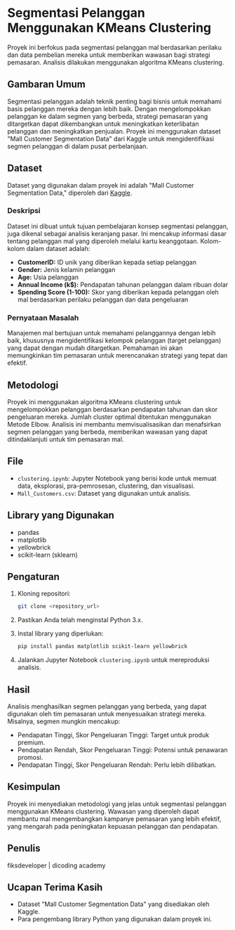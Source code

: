 # Segmentasi Pelanggan Menggunakan KMeans Clustering

Proyek ini berfokus pada segmentasi pelanggan mal berdasarkan perilaku dan data pembelian mereka untuk memberikan wawasan bagi strategi pemasaran. Analisis dilakukan menggunakan algoritma KMeans clustering.

## Gambaran Umum

Segmentasi pelanggan adalah teknik penting bagi bisnis untuk memahami basis pelanggan mereka dengan lebih baik. Dengan mengelompokkan pelanggan ke dalam segmen yang berbeda, strategi pemasaran yang ditargetkan dapat dikembangkan untuk meningkatkan keterlibatan pelanggan dan meningkatkan penjualan. Proyek ini menggunakan dataset "Mall Customer Segmentation Data" dari Kaggle untuk mengidentifikasi segmen pelanggan di dalam pusat perbelanjaan.

## Dataset

Dataset yang digunakan dalam proyek ini adalah "Mall Customer Segmentation Data," diperoleh dari [Kaggle](https://www.kaggle.com/datasets/vjchoudhary7/customer-segmentation-tutorial-in-python).

### Deskripsi

Dataset ini dibuat untuk tujuan pembelajaran konsep segmentasi pelanggan, juga dikenal sebagai analisis keranjang pasar. Ini mencakup informasi dasar tentang pelanggan mal yang diperoleh melalui kartu keanggotaan. Kolom-kolom dalam dataset adalah:

-   **CustomerID:** ID unik yang diberikan kepada setiap pelanggan
-   **Gender:** Jenis kelamin pelanggan
-   **Age:** Usia pelanggan
-   **Annual Income (k$):** Pendapatan tahunan pelanggan dalam ribuan dolar
-   **Spending Score (1-100):** Skor yang diberikan kepada pelanggan oleh mal berdasarkan perilaku pelanggan dan data pengeluaran

### Pernyataan Masalah

Manajemen mal bertujuan untuk memahami pelanggannya dengan lebih baik, khususnya mengidentifikasi kelompok pelanggan (target pelanggan) yang dapat dengan mudah ditargetkan. Pemahaman ini akan memungkinkan tim pemasaran untuk merencanakan strategi yang tepat dan efektif.

## Metodologi

Proyek ini menggunakan algoritma KMeans clustering untuk mengelompokkan pelanggan berdasarkan pendapatan tahunan dan skor pengeluaran mereka. Jumlah cluster optimal ditentukan menggunakan Metode Elbow. Analisis ini membantu memvisualisasikan dan menafsirkan segmen pelanggan yang berbeda, memberikan wawasan yang dapat ditindaklanjuti untuk tim pemasaran mal.

## File

-   `clustering.ipynb`: Jupyter Notebook yang berisi kode untuk memuat data, eksplorasi, pra-pemrosesan, clustering, dan visualisasi.
-   `Mall_Customers.csv`: Dataset yang digunakan untuk analisis.

## Library yang Digunakan

-   pandas
-   matplotlib
-   yellowbrick
-   scikit-learn (sklearn)

## Pengaturan

1.  Kloning repositori:

    ```bash
    git clone <repository_url>
    ```

2.  Pastikan Anda telah menginstal Python 3.x.

3.  Instal library yang diperlukan:

    ```bash
    pip install pandas matplotlib scikit-learn yellowbrick
    ```

4.  Jalankan Jupyter Notebook `clustering.ipynb` untuk mereproduksi analisis.

## Hasil

Analisis menghasilkan segmen pelanggan yang berbeda, yang dapat digunakan oleh tim pemasaran untuk menyesuaikan strategi mereka. Misalnya, segmen mungkin mencakup:

-   Pendapatan Tinggi, Skor Pengeluaran Tinggi: Target untuk produk premium.
-   Pendapatan Rendah, Skor Pengeluaran Tinggi: Potensi untuk penawaran promosi.
-   Pendapatan Tinggi, Skor Pengeluaran Rendah: Perlu lebih dilibatkan.

## Kesimpulan

Proyek ini menyediakan metodologi yang jelas untuk segmentasi pelanggan menggunakan KMeans clustering. Wawasan yang diperoleh dapat membantu mal mengembangkan kampanye pemasaran yang lebih efektif, yang mengarah pada peningkatan kepuasan pelanggan dan pendapatan.

## Penulis

fiksdeveloper | dicoding academy

## Ucapan Terima Kasih

-   Dataset "Mall Customer Segmentation Data" yang disediakan oleh Kaggle.
-   Para pengembang library Python yang digunakan dalam proyek ini.
